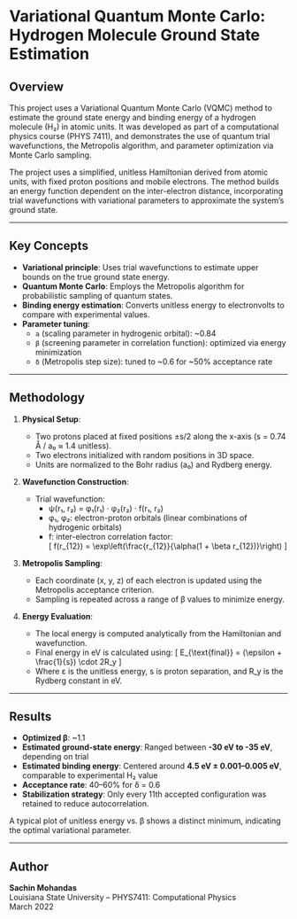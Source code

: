 # Variational Quantum Monte Carlo: Hydrogen Molecule Ground State Estimation

## Overview

This project uses a Variational Quantum Monte Carlo (VQMC) method to estimate the ground state energy and binding energy of a hydrogen molecule (H₂) in atomic units. It was developed as part of a computational physics course (PHYS 7411), and demonstrates the use of quantum trial wavefunctions, the Metropolis algorithm, and parameter optimization via Monte Carlo sampling.

The project uses a simplified, unitless Hamiltonian derived from atomic units, with fixed proton positions and mobile electrons. The method builds an energy function dependent on the inter-electron distance, incorporating trial wavefunctions with variational parameters to approximate the system’s ground state.

---

## Key Concepts

- **Variational principle**: Uses trial wavefunctions to estimate upper bounds on the true ground state energy.
- **Quantum Monte Carlo**: Employs the Metropolis algorithm for probabilistic sampling of quantum states.
- **Binding energy estimation**: Converts unitless energy to electronvolts to compare with experimental values.
- **Parameter tuning**:
  - `a` (scaling parameter in hydrogenic orbital): ~0.84
  - `β` (screening parameter in correlation function): optimized via energy minimization
  - `δ` (Metropolis step size): tuned to ~0.6 for ~50% acceptance rate

---

## Methodology

1. **Physical Setup**:
   - Two protons placed at fixed positions ±s/2 along the x-axis (s = 0.74 Å / a₀ ≈ 1.4 unitless).
   - Two electrons initialized with random positions in 3D space.
   - Units are normalized to the Bohr radius (a₀) and Rydberg energy.

2. **Wavefunction Construction**:
   - Trial wavefunction:
     - ψ(r₁, r₂) = φ₁(r₁) · φ₂(r₂) · f(r₁, r₂)
     - φ₁, φ₂: electron-proton orbitals (linear combinations of hydrogenic orbitals)
     - f: inter-electron correlation factor:  
       \[
       f(r_{12}) = \exp\left(\frac{r_{12}}{\alpha(1 + \beta r_{12})}\right)
       \]

3. **Metropolis Sampling**:
   - Each coordinate (x, y, z) of each electron is updated using the Metropolis acceptance criterion.
   - Sampling is repeated across a range of β values to minimize energy.

4. **Energy Evaluation**:
   - The local energy is computed analytically from the Hamiltonian and wavefunction.
   - Final energy in eV is calculated using:
     \[
     E_{\text{final}} = (\epsilon + \frac{1}{s}) \cdot 2R_y
     \]
   - Where ε is the unitless energy, s is proton separation, and R_y is the Rydberg constant in eV.

---

## Results

- **Optimized β**: ~1.1  
- **Estimated ground-state energy**: Ranged between **-30 eV to -35 eV**, depending on trial  
- **Estimated binding energy**: Centered around **4.5 eV ± 0.001–0.005 eV**, comparable to experimental H₂ value  
- **Acceptance rate**: 40–60% for δ = 0.6  
- **Stabilization strategy**: Only every 11th accepted configuration was retained to reduce autocorrelation.

A typical plot of unitless energy vs. β shows a distinct minimum, indicating the optimal variational parameter.

---

## Author

**Sachin Mohandas**  
Louisiana State University – PHYS7411: Computational Physics  
March 2022  
